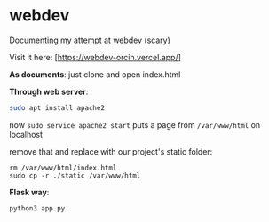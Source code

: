 # webdev
Documenting my attempt at webdev (scary)

Visit it here: [https://webdev-orcin.vercel.app/]


**As documents**: just clone and open index.html

**Through web server**:
```bash
sudo apt install apache2
```

now `sudo service apache2 start` puts a page from `/var/www/html` on localhost

remove that and replace with our project's static folder:
```
rm /var/www/html/index.html
sudo cp -r ./static /var/www/html
```

**Flask way**:
```
python3 app.py
```
